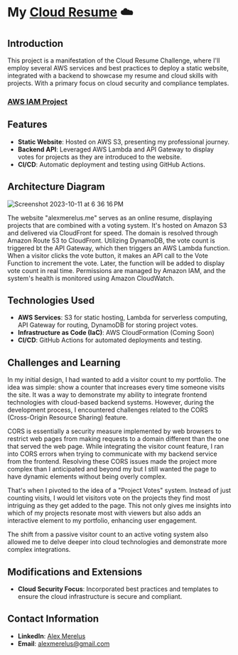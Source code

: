 # My [Cloud Resume](https://www.alexmerelus.me) ☁️

## Introduction
This project is a manifestation of the Cloud Resume Challenge, where I'll employ several AWS services and best practices to deploy a static website, integrated with a backend to showcase my resume and cloud skills with projects. With a primary focus on cloud security and compliance templates.
### [AWS IAM Project](https://github.com/alexmerelus/IAM-Cloud-Project)

## Features
- **Static Website**: Hosted on AWS S3, presenting my professional journey.
- **Backend API**: Leveraged AWS Lambda and API Gateway to display votes for projects as they are introduced to the website. 
- **CI/CD**: Automatic deployment and testing using GitHub Actions.

## Architecture Diagram
![Screenshot 2023-10-11 at 6 36 16 PM](https://github.com/alexmerelus/cloud-resume-challenge/assets/138509128/741de91f-bd8e-4385-ba48-27ca70c83378)

The website "alexmerelus.me" serves as an online resume, displaying projects that are combined with a voting system. It's hosted on Amazon S3 and delivered via CloudFront for speed. The domain is resolved through Amazon Route 53 to CloudFront. Utilizing DynamoDB, the vote count is triggered bt the API Gateway, which then triggers an AWS Lambda function. When a visitor clicks the vote button, it makes an API call to the Vote Function to increment the vote. Later, the function will be added to display vote count in real time. Permissions are managed by Amazon IAM, and the system's health is monitored using Amazon CloudWatch.

## Technologies Used
- **AWS Services**: S3 for static hosting, Lambda for serverless computing, API Gateway for routing, DynamoDB for storing project votes.
- **Infrastructure as Code (IaC)**: AWS CloudFormation (Coming Soon)
- **CI/CD**: GitHub Actions for automated deployments and testing.


## Challenges and Learning
In my initial design, I had wanted to add a visitor count to my portfolio. The idea was simple: show a counter that increases every time someone visits the site. It was a way to demonstrate my ability to integrate frontend technologies with cloud-based backend systems. However, during the development process, I encountered challenges related to the CORS (Cross-Origin Resource Sharing) feature.

CORS is essentially a security measure implemented by web browsers to restrict web pages from making requests to a domain different than the one that served the web page. While integrating the visitor count feature, I ran into CORS errors when trying to communicate with my backend service from the frontend. Resolving these CORS issues made the project more complex than I anticipated and beyond my but I still wanted the page to have dynamic elements without being overly complex.

That's when I pivoted to the idea of a "Project Votes" system. Instead of just counting visits, I would let visitors vote on the projects they find most intriguing as they get added to the page. This not only gives me insights into which of my projects resonate most with viewers but also adds an interactive element to my portfolio, enhancing user engagement.

The shift from a passive visitor count to an active voting system also allowed me to delve deeper into cloud technologies and demonstrate more complex integrations. 

## Modifications and Extensions
- **Cloud Security Focus**: Incorporated best practices and templates to ensure the cloud infrastructure is secure and compliant.




## Contact Information
- **LinkedIn**: [Alex Merelus](https://linkedin.com/in/alexmerelus)
- **Email**: alexmerelus@gmail.com
